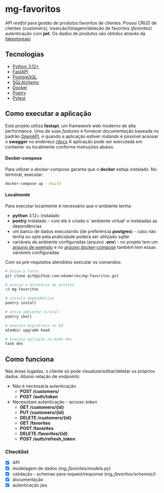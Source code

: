# mg-favoritos

API _restful_ para gestão de produtos favoritos de clientes. Possui CRUD de clientes (_customers_), inserção/listagem/deleção de favoritos (_favorites_) autenticação com **jwt**.
Os dados de produtos são obtidos através da [fakestoreapi](https://fakestoreapi.com/)

## Tecnologias
- [Python 3.12+](https://www.python.org/)
- [FastAPI](https://fastapi.tiangolo.com/)
- [PostgreSQL](https://www.postgresql.org/)
- [SQLAlchemy](https://www.sqlalchemy.org/)
- [Docker](https://www.docker.com/)
- [Poetry](https://python-poetry.org/) 
- [Pytest](https://docs.pytest.org/)


## Como executar a aplicação

Este projeto utiliza **fastapi**, um framework web moderno de alta performance. Uma de suas _features_ é fornecer documentação baseada no padrão [OpenAPI](https://github.com/OAI/OpenAPI-Specification), e quando a aplicação estiver _rodando_ é possível acessar o **swagger** no endereço [/docs](http://localhost:8000/docs)
A aplicação pode ser executada em container ou localmente conforme instruções abaixo.

#### Docker-compose

Para utilizar o _docker-compose_ garanta que o **docker** esteja instalado.
No terminal, executar:
```sh
docker-compose up --build
```

#### Localmente

Para executar localmente é necessário que o ambiente tenha:
- **python** 3.12+ instalado
- **poetry** instalado - com ele é criado o 'ambiente virtual' e instaladas as dependências
- um banco de dados executando (de preferência **postgres**) - caso não tenha ou opte pela praticidade poderá ser utilizado _sqlite_
- variáveis de ambiente configuradas (arquivo **.env**) - no projeto tem um [arquivo de exemplo](.env-example) e no [arquivo docker-compose](docker-compose.yml) também tem essas variáveis configuradas

Com os pré-requisitos atendidos executar os comandos:
```sh
# baixa o fonte
git clone git@github.com:edumerckx/mg-favoritos.git

# acessa o diretório do projeto
cd mg-favoritos

# instala dependências
poetry install

# ativa ambiente virutal
poetry shell

# executa migrations no bd
alembic upgrade head

# executa apliação no modo dev
task dev
```

## Como funciona

Nas áreas logadas, o cliente só pode visualizar/editar/deletar os próprios dados.
Abaixo relação de _endpoints_:
- Não é necessária autenticação
  - **POST /customers/** 
  - **POST /auth/token**  
- Necessitam autenticação - _access-token_
  - **GET /customers/{id}**  
  - **PUT /customers/{id}**  
  - **DELETE /customers/{id}**
  - **GET /favorites**  
  - **POST /favorites**  
  - **DELETE /favorites/{id}**  
  - **POST /auth/refresh_token**  



### Checklist
- [x] API
- [x] modelagem de dados (_mg_favoritos/models.py_)
- [x] validação - schemas para request/response (_mg_favoritos/schemas/_) 
- [x] documentação
- [x] autenticação jws